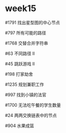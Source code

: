 # week15

#1791 找出星型图的中心节点

#797 所有可能的路径

#1768 交替合并字符串

#63 不同路径 II

#45 跳跃游戏 II

#198 打家劫舍

#1235 规划兼职工作

#997 找到小镇的法官

#1700 无法吃午餐的学生数量

#24 两两交换链表中的节点

#904 水果成篮
